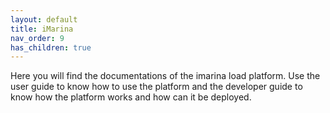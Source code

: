 ```yaml
---
layout: default
title: iMarina
nav_order: 9
has_children: true
---
```


Here you will find the documentations of the imarina load platform. Use the user guide to know how to use the platform and
the developer guide to know how the platform works and how can it be deployed.

